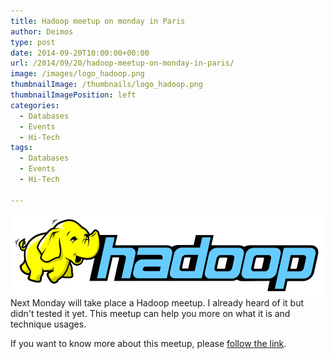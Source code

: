 ```yaml
---
title: Hadoop meetup on monday in Paris
author: Deimos
type: post
date: 2014-09-20T10:00:00+00:00
url: /2014/09/20/hadoop-meetup-on-monday-in-paris/
image: /images/logo_hadoop.png
thumbnailImage: /thumbnails/logo_hadoop.png
thumbnailImagePosition: left
categories:
  - Databases
  - Events
  - Hi-Tech
tags:
  - Databases
  - Events
  - Hi-Tech

---
```

![Hadoop_logo](/images/logo_hadoop.png)
Next Monday will take place a Hadoop meetup. I already heard of it but didn't tested it yet. This meetup can help you more on what it is and technique usages.

If you want to know more about this meetup, please [follow the link][1].

 [1]: http://www.meetup.com/Hadoop-User-Group-France/events/204787122/